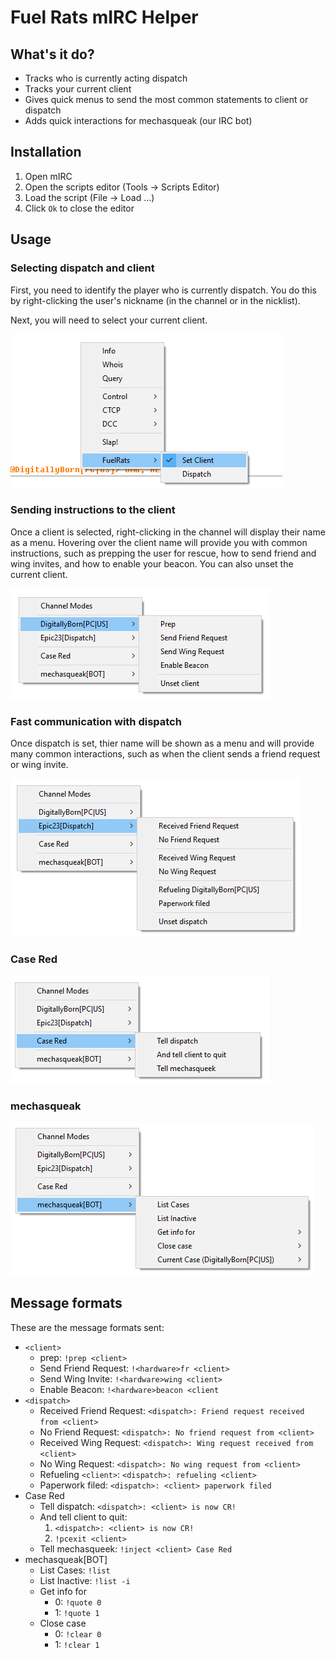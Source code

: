 # Fuel Rats mIRC Helper

## What's it do?
- Tracks who is currently acting dispatch
- Tracks your current client
- Gives quick menus to send the most common statements to client or dispatch
- Adds quick interactions for mechasqueak (our IRC bot)

## Installation
1. Open mIRC
1. Open the scripts editor (Tools -> Scripts Editor)
1. Load the script (File -> Load ...)
1. Click `Ok` to close the editor

## Usage
### Selecting dispatch and client
First, you need to identify the player who is currently dispatch. You do this by right-clicking the user's nickname (in the channel or in the nicklist).

Next, you will need to select your current client.

![Selecting dispatch](menu-example-nickname.png)

### Sending instructions to the client
Once a client is selected, right-clicking in the channel will display their name as a menu. Hovering over the client name will provide you with common instructions, such as prepping the user for rescue, how to send friend and wing invites, and how to enable your beacon. You can also unset the current client.

![Client options](menu-example-client.png)

### Fast communication with dispatch
Once dispatch is set, thier name will be shown as a menu and will provide many common interactions, such as when the client sends a friend request or wing invite.

![Dispatch options](menu-example-dispatch.png)

### Case Red
![Case red options](menu-example-case-red.png)

### mechasqueak
![Bot options](menu-example-bot.png)

## Message formats
These are the message formats sent:
- `<client>`
  - prep: `!prep <client>`
  - Send Friend Request: `!<hardware>fr <client>`
  - Send Wing Invite: `!<hardware>wing <client>`
  - Enable Beacon: `!<hardware>beacon <client`
- `<dispatch>`
  - Received Friend Request: `<dispatch>: Friend request received from <client>`
  - No Friend Request: `<dispatch>: No friend request from <client>`
  - Received Wing Request: `<dispatch>: Wing request received from <client>`
  - No Wing Request: `<dispatch>: No wing request from <client>`
  - Refueling `<client>`: `<dispatch>: refueling <client>`
  - Paperwork filed: `<dispatch>: <client> paperwork filed`
- Case Red
  - Tell dispatch: `<dispatch>: <client> is now CR!`
  - And tell client to quit:
    1. `<dispatch>: <client> is now CR!`
    2. `!pcexit <client>`
  - Tell mechasqueek: `!inject <client> Case Red`
- mechasqueak[BOT]
  - List Cases: `!list`
  - List Inactive: `!list -i`
  - Get info for
    - 0: `!quote 0`
    - 1: `!quote 1`
  - Close case
    - 0: `!clear 0`
    - 1: `!clear 1`
